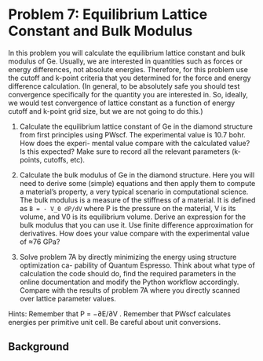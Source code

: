 # Problem 7: Equilibrium Lattice Constant and Bulk Modulus

In this problem you will calculate the equilibrium lattice constant and bulk modulus of Ge. Usually, we are interested in quantities such as forces or energy differences, not absolute energies. Therefore, for this problem use the cutoff and k-point criteria that you determined for the force and energy difference calculation. (In general, to be absolutely safe you should test convergence specifically for the quantity you are interested in. So, ideally, we would test convergence of lattice constant as a function of energy cutoff and k-point grid size, but we are not going to do this.)

1. Calculate the equilibrium lattice constant of Ge in the diamond structure from first principles using PWscf. The experimental value is 10.7 bohr. How does the experi- mental value compare with the calculated value? Is this expected? Make sure to record all the relevant parameters (k-points, cutoffs, etc).

2. Calculate the bulk modulus of Ge in the diamond structure. Here you will need to derive some (simple) equations and then apply them to compute a material’s property, a very typical scenario in computational science. The bulk modulus is a measure of the stiffness of a material. It is defined as `B = - V_0 dP/dV` where P is the pressure on the material, V is its volume, and V0 is its equilibrium volume. Derive an expression for the bulk modulus that you can use it. Use finite difference approximation for derivatives. How does your value compare with the experimental value of ≈76 GPa?

3. Solve problem 7A by directly minimizing the energy using structure optimization ca- pability of Quantum Espresso. Think about what type of calculation the code should do, find the required parameters in the online documentation and modify the Python workflow accordingly. Compare with the results of problem 7A where you directly scanned over lattice parameter values.

Hints: Remember that P = −∂E/∂V . Remember that PWscf calculates energies per primitive unit cell. Be careful about unit conversions.

## Background 

